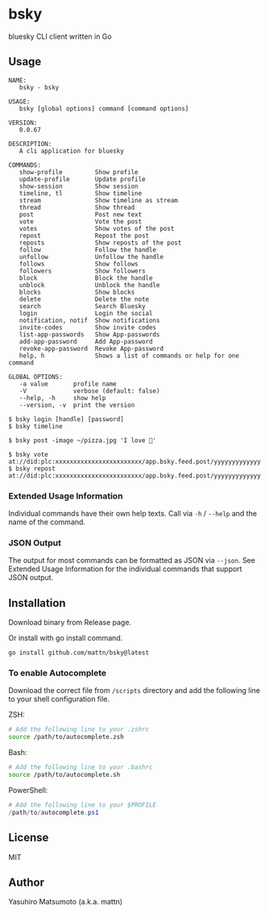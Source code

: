 # bsky

bluesky CLI client written in Go

## Usage

```
NAME:
   bsky - bsky

USAGE:
   bsky [global options] command [command options]

VERSION:
   0.0.67

DESCRIPTION:
   A cli application for bluesky

COMMANDS:
   show-profile         Show profile
   update-profile       Update profile
   show-session         Show session
   timeline, tl         Show timeline
   stream               Show timeline as stream
   thread               Show thread
   post                 Post new text
   vote                 Vote the post
   votes                Show votes of the post
   repost               Repost the post
   reposts              Show reposts of the post
   follow               Follow the handle
   unfollow             Unfollow the handle
   follows              Show follows
   followers            Show followers
   block                Block the handle
   unblock              Unblock the handle
   blocks               Show blocks
   delete               Delete the note
   search               Search Bluesky
   login                Login the social
   notification, notif  Show notifications
   invite-codes         Show invite codes
   list-app-passwords   Show App-passwords
   add-app-password     Add App-password
   revoke-app-password  Revoke App-password
   help, h              Shows a list of commands or help for one command

GLOBAL OPTIONS:
   -a value       profile name
   -V             verbose (default: false)
   --help, -h     show help
   --version, -v  print the version
```

```
$ bsky login [handle] [password]
$ bsky timeline
```

```
$ bsky post -image ~/pizza.jpg 'I love 🍕'
```

```
$ bsky vote at://did:plc:xxxxxxxxxxxxxxxxxxxxxxxx/app.bsky.feed.post/yyyyyyyyyyyyy
$ bsky repost at://did:plc:xxxxxxxxxxxxxxxxxxxxxxxx/app.bsky.feed.post/yyyyyyyyyyyyy
```

### Extended Usage Information

Individual commands have their own help texts. Call via `-h` / `--help` and the name of the command.

### JSON Output

The output for most commands can be formatted as JSON via `--json`. See Extended Usage Information for the individual commands that support JSON output.

## Installation

Download binary from Release page.

Or install with go install command.
```
go install github.com/mattn/bsky@latest
```

### To enable Autocomplete

Download the correct file from `/scripts` directory and add the following line to your shell configuration file.

ZSH:
```sh
# Add the following line to your .zshrc
source /path/to/autocomplete.zsh
```

Bash:
```bash
# Add the following line to your .bashrc
source /path/to/autocomplete.sh
```

PowerShell:
```powershell
# Add the following line to your $PROFILE
/path/to/autocomplete.ps1
```

## License

MIT

## Author

Yasuhiro Matsumoto (a.k.a. mattn)
